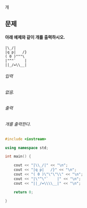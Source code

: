 개
## 문제
#### 아래 예제와 같이 개를 출력하시오.

```
|\_/|
|q p|   /}
( 0 )"""\
|"^"`    |
||_/=\\__|
```

###### 입력
###### 없음.

###### 출력
###### 개를 출력한다.

```c++
#include <iostream>

using namespace std;

int main() {

	cout << "|\\_/|" << "\n";
	cout << "|q p|   /}" << "\n";
	cout << "( 0 )\"\"\"\\" << "\n";
	cout << "|\"^\"`    |" << "\n";
	cout << "||_/=\\\\__|" << "\n";

	return 0;

}
```
